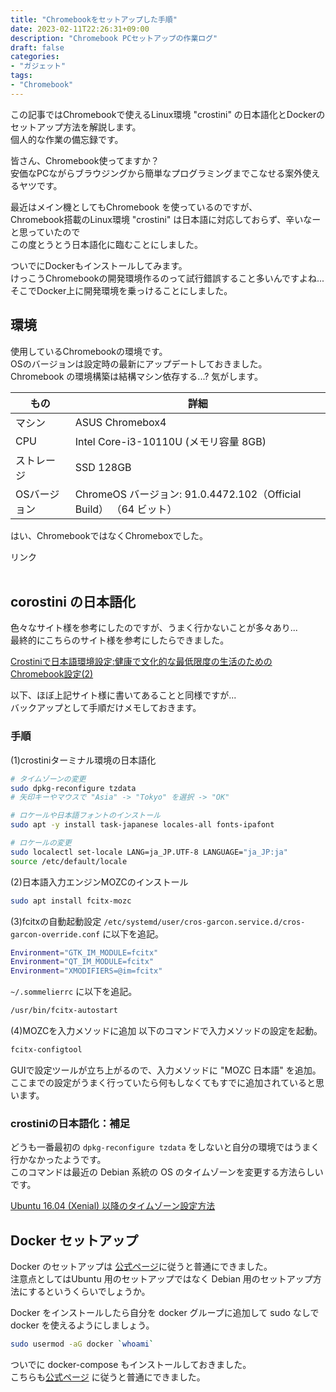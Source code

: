 ```yaml
---
title: "Chromebookをセットアップした手順"
date: 2023-02-11T22:26:31+09:00
description: "Chromebook PCセットアップの作業ログ"
draft: false
categories:
- "ガジェット"
tags:
- "Chromebook"
---
```


この記事ではChromebookで使えるLinux環境 "crostini" の日本語化とDockerのセットアップ方法を解説します。  
個人的な作業の備忘録です。  

皆さん、Chromebook使ってますか？  
安価なPCながらブラウジングから簡単なプログラミングまでこなせる案外使えるヤツです。  

最近はメイン機としてもChromebook を使っているのですが、  
Chromebook搭載のLinux環境 "crostini" は日本語に対応しておらず、辛いなーと思っていたので  
この度とうとう日本語化に臨むことにしました。  

ついでにDockerもインストールしてみます。  
けっこうChromebookの開発環境作るのって試行錯誤すること多いんですよね...  
そこでDocker上に開発環境を乗っけることにしました。  

## 環境

使用しているChromebookの環境です。  
OSのバージョンは設定時の最新にアップデートしておきました。  
Chromebook の環境構築は結構マシン依存する...? 気がします。  

| もの | 詳細 |
| ---- | ---- |
| マシン | ASUS Chromebox4 |
| CPU | Intel Core-i3-10110U (メモリ容量 8GB) |
| ストレージ | SSD 128GB |
| OSバージョン | ChromeOS バージョン: 91.0.4472.102（Official Build） （64 ビット） |

はい、ChromebookではなくChromeboxでした。  

<!-- START MoshimoAffiliateEasyLink -->
<script type="text/javascript">
(function(b,c,f,g,a,d,e){b.MoshimoAffiliateObject=a;
b[a]=b[a]||function(){arguments.currentScript=c.currentScript
||c.scripts[c.scripts.length-2];(b[a].q=b[a].q||[]).push(arguments)};
c.getElementById(a)||(d=c.createElement(f),d.src=g,
d.id=a,e=c.getElementsByTagName("body")[0],e.appendChild(d))})
(window,document,"script","//dn.msmstatic.com/site/cardlink/bundle.js?20220329","msmaflink");
msmaflink({"n":"ASUS Chromebox4 ミニPC 小型PC (Chrome OS\/コンパクト\/4K\/USB Type-C\/WiFi6\/DDR4-2400\/64GB SSD\/) ブラック","b":"ASUS","t":"CHROMEBOX4-GC018UN","d":"https:\/\/m.media-amazon.com","c_p":"\/images\/I","p":["\/31k-OvsPCIS._SL500_.jpg","\/411FeqTiJrS._SL500_.jpg","\/41YObjrPQ5S._SL500_.jpg","\/41+HviRkuGS._SL500_.jpg","\/41spi6KuTWS._SL500_.jpg","\/41sNcWLgXZS._SL500_.jpg","\/41+9OKYrsXS._SL500_.jpg","\/21-zLD4DXyS._SL500_.jpg","\/215qQ9mC-RS._SL500_.jpg","\/21BN9EWFXFS._SL500_.jpg","\/21wzQlaVRCS._SL500_.jpg","\/21H4QVXRuUS._SL500_.jpg","\/213kKzx+ADS._SL500_.jpg"],"u":{"u":"https:\/\/www.amazon.co.jp\/dp\/B093Q83D78","t":"amazon","r_v":""},"v":"2.1","b_l":[{"id":1,"u_tx":"Amazonで見る","u_bc":"#f79256","u_url":"https:\/\/www.amazon.co.jp\/dp\/B093Q83D78","a_id":3885217,"p_id":170,"pl_id":27060,"pc_id":185,"s_n":"amazon","u_so":1},{"id":2,"u_tx":"楽天市場で見る","u_bc":"#f76956","u_url":"https:\/\/search.rakuten.co.jp\/search\/mall\/ASUS%20Chromebox4%20%E3%83%9F%E3%83%8BPC%20%E5%B0%8F%E5%9E%8BPC%20(Chrome%20OS%2F%E3%82%B3%E3%83%B3%E3%83%91%E3%82%AF%E3%83%88%2F4K%2FUSB%20Type-C%2FWiFi6%2FDDR4-2400%2F64GB%20SSD%2F)%20%E3%83%96%E3%83%A9%E3%83%83%E3%82%AF\/","a_id":3829408,"p_id":54,"pl_id":27059,"pc_id":54,"s_n":"rakuten","u_so":2},{"id":3,"u_tx":"Yahoo!ショッピングで見る","u_bc":"#66a7ff","u_url":"https:\/\/shopping.yahoo.co.jp\/search?first=1\u0026p=ASUS%20Chromebox4%20%E3%83%9F%E3%83%8BPC%20%E5%B0%8F%E5%9E%8BPC%20(Chrome%20OS%2F%E3%82%B3%E3%83%B3%E3%83%91%E3%82%AF%E3%83%88%2F4K%2FUSB%20Type-C%2FWiFi6%2FDDR4-2400%2F64GB%20SSD%2F)%20%E3%83%96%E3%83%A9%E3%83%83%E3%82%AF","a_id":3829423,"p_id":1225,"pl_id":27061,"pc_id":1925,"s_n":"yahoo","u_so":3}],"eid":"n2WaR","s":"s"});
</script>
<div id="msmaflink-n2WaR">リンク</div>
<!-- MoshimoAffiliateEasyLink END -->
<br>

## corostini の日本語化

色々なサイト様を参考にしたのですが、うまく行かないことが多々あり...  
最終的にこちらのサイト様を参考にしたらできました。  

[Crostiniで日本語環境設定:健康で文化的な最低限度の生活のためのChromebook設定(2)](https://scrapbox.io/hada/Crostini%E3%81%A7%E6%97%A5%E6%9C%AC%E8%AA%9E%E7%92%B0%E5%A2%83%E8%A8%AD%E5%AE%9A:%E5%81%A5%E5%BA%B7%E3%81%A7%E6%96%87%E5%8C%96%E7%9A%84%E3%81%AA%E6%9C%80%E4%BD%8E%E9%99%90%E5%BA%A6%E3%81%AE%E7%94%9F%E6%B4%BB%E3%81%AE%E3%81%9F%E3%82%81%E3%81%AEChromebook%E8%A8%AD%E5%AE%9A(2) "crostini_japanise")  

以下、ほぼ上記サイト様に書いてあることと同様ですが...  
バックアップとして手順だけメモしておきます。  

### 手順

(1)crostiniターミナル環境の日本語化

```bash
# タイムゾーンの変更
sudo dpkg-reconfigure tzdata
# 矢印キーやマウスで "Asia" -> "Tokyo" を選択 -> "OK"

# ロケールや日本語フォントのインストール
sudo apt -y install task-japanese locales-all fonts-ipafont

# ロケールの変更
sudo localectl set-locale LANG=ja_JP.UTF-8 LANGUAGE="ja_JP:ja"
source /etc/default/locale
```

(2)日本語入力エンジンMOZCのインストール

```bash
sudo apt install fcitx-mozc
```

(3)fcitxの自動起動設定
`/etc/systemd/user/cros-garcon.service.d/cros-garcon-override.conf` に以下を追記。  

```bash
Environment="GTK_IM_MODULE=fcitx"
Environment="QT_IM_MODULE=fcitx"
Environment="XMODIFIERS=@im=fcitx"
```

`~/.sommelierrc` に以下を追記。  

```bash
/usr/bin/fcitx-autostart
```

(4)MOZCを入力メソッドに追加
以下のコマンドで入力メソッドの設定を起動。  

```bash
fcitx-configtool
```

GUIで設定ツールが立ち上がるので、入力メソッドに "MOZC 日本語" を追加。  
ここまでの設定がうまく行っていたら何もしなくてもすでに追加されていると思います。  

### crostiniの日本語化：補足

どうも一番最初の `dpkg-reconfigure tzdata` をしないと自分の環境ではうまく行かなかったようです。  
このコマンドは最近の Debian 系統の OS のタイムゾーンを変更する方法らしいです。  

[Ubuntu 16.04 (Xenial) 以降のタイムゾーン設定方法](https://please-sleep.cou929.nu/xenial-localtime.html "debian_locale")  

## Docker セットアップ

Docker のセットアップは [公式ページ](https://docs.docker.com/engine/install/debian/ "docker_debian")に従うと普通にできました。  
注意点としてはUbuntu 用のセットアップではなく Debian 用のセットアップ方法にするというくらいでしょうか。  

Docker をインストールしたら自分を docker グループに追加して sudo なしで docker を使えるようにしましょう。  

```bash
sudo usermod -aG docker `whoami`
```

ついでに docker-compose もインストールしておきました。  
こちらも[公式ページ](https://docs.docker.com/compose/install/ "docker_compose") に従うと普通にできました。  
